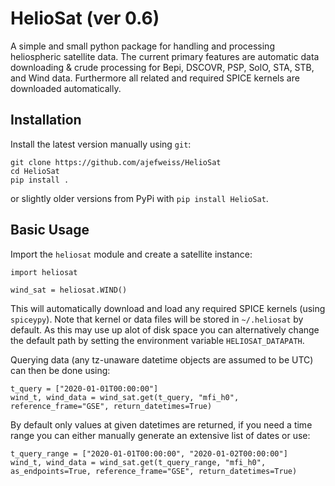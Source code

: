 HelioSat (ver 0.6)
========

A simple and small python package for handling and processing heliospheric satellite data. The current primary features are automatic data downloading & crude processing for Bepi, DSCOVR, PSP, SolO, STA, STB, and Wind data. Furthermore all related and required SPICE kernels are downloaded automatically.

Installation
------------

Install the latest version manually using `git`:

    git clone https://github.com/ajefweiss/HelioSat
    cd HelioSat
    pip install .

or slightly older versions from PyPi with `pip install HelioSat`.

Basic Usage
-----------

Import the `heliosat` module and create a satellite instance:

    import heliosat

    wind_sat = heliosat.WIND()

This will automatically download and load any required SPICE kernels (using `spiceypy`). Note that
kernel or data files will be stored in `~/.heliosat` by default. As this may use up alot of disk
space you can alternatively change the default path by setting the environment variable `HELIOSAT_DATAPATH`.

Querying data (any tz-unaware datetime objects are assumed to be UTC) can then be done using:

    t_query = ["2020-01-01T00:00:00"]
    wind_t, wind_data = wind_sat.get(t_query, "mfi_h0", reference_frame="GSE", return_datetimes=True)

By default only values at given datetimes are returned, if you need a time range you can either manually generate an extensive list of dates or use:

    t_query_range = ["2020-01-01T00:00:00", "2020-01-02T00:00:00"]
    wind_t, wind_data = wind_sat.get(t_query_range, "mfi_h0", as_endpoints=True, reference_frame="GSE", return_datetimes=True)
